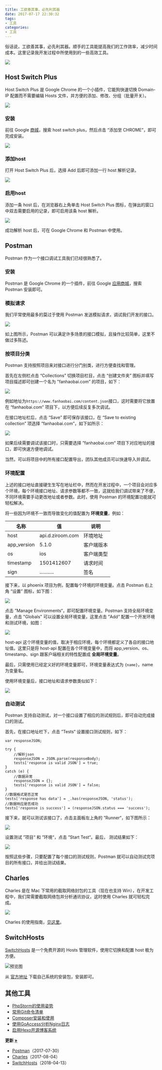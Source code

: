 ```yaml
---
title: 工欲善其事，必先利其器
date: 2017-07-17 22:30:32
tags:
- 工具
categories:
- 工具
---
```


俗话说，工欲善其事，必先利其器。顺手的工具能提高我们的工作效率，减少时间成本。这里记录我开发过程中所使用到的一些高效工具。

![](https://img.fanhaobai.com/2017/07/tools/4e4a0e11-4c0d-4909-a838-2a60c47986d2.jpg)<!--more-->

## Host Switch Plus

Host Switch Plus 是 Google Chrome 的一个小插件，它能狗快速切换 Domain-IP 配置而不需要编辑 Hosts 文件，并方便的添加、修改、分组（批量开关）。

![](https://img.fanhaobai.com/2017/07/tools/a68431a9-aa50-4e03-a54c-25da1383fb49.png)

### 安装

前往 Google [商城](https://chrome.google.com/webstore/category/extensions)，搜索 host switch plus，然后点击 “添加至 CHROME”，即可完成安装。

![](https://img.fanhaobai.com/2017/07/tools/d432be9d-c671-42cf-ac5c-2239443f0ced.png)

### 添加host

打开 Host Switch Plus 后，选择 Add 后即可添加一行 host 解析记录。

![](https://img.fanhaobai.com/2017/07/tools/43750698-8113-4ce8-b0a7-3dbd38d481de.png)

### 启用host

添加一条 host 后，在浏览器右上角单击 Host Switch Plus 图标，在弹出的窗口中双击需要启用的记录，即可启用该条 host 解析。

![](https://img.fanhaobai.com/2017/07/tools/5f54093a-5e69-4b3e-b78a-fc0c51363cb8.png)

成功解析 host 后，可在 Google Chrome 和 Postman 中使用。

## Postman

Postman 作为一个接口调试工具我们已经很熟悉了。

### 安装

Postman 是 Google Chrome 的一个插件，前往 Google [应用商城](https://chrome.google.com/webstore/category/extensions)，搜索 Postman 安装即可。

### 模拟请求

我们平常使用最多的莫过于使用 Postman 发送模拟请求，调试我们开发的接口。

![](https://img.fanhaobai.com/2017/07/tools/ec2dc0e8-d369-40a8-ad7d-fc1e3d061d16.png)

如上图所示，Postman 可以满足许多场景的接口模拟，且操作比较简单，这里不做过多陈述。

### 按项目分类

Postman 支持按照项目来对接口进行分门别类，进行方便查找和管理。

首先在左侧栏点击 “Collections” 切换项目栏目，点击 “创建文件夹” 图标并填写项目描述即可创建一个名为 "fanhaobai.com” 的项目，如下：

![](https://img.fanhaobai.com/2017/07/tools/59a36935-0068-4a4c-a004-786bf78993d5.png)

例如地址为`https://www.fanhaobai.com/content.json`接口，这时需要将它放置在 “fanhaobai.com” 项目下，以方便后续反复多次调试。

在接口地址栏后，点击 “Save” 即可保存该接口，在 “Save to existing collection” 项选择 “fanhaobai.com”，如下如所示：

![](https://img.fanhaobai.com/2017/07/tools/a25a2996-6a5e-4292-b773-651b868d5523.png)

如果后续需要调试该接口时，只需要选择 ”fanhaobai.com“ 项目下对应地址的接口，即可快速方便地调试。

当然，可以将项目中的所有接口配置导出，团队其他成员可以快速导入并调试。

### 环境配置

上述的接口地址直接硬生生写在地址栏中，然而在开发过程中，一个项目会对应多个环境，每个环境接口地址、请求参数等都不一致，这就给我们调试带来了不便，不同环境需要手动更改地址或者参数。此时，使用 Postman 的环境配置功能就可轻松解决。

将一些因为环境不一致而导致变化的值配置为 **环境变量**，例如：

| 名称          | 值                  | 说明 |
| ----------- | -------------------- | ----- |
| host        | api.d.ziroom.com     | 环境地址  |
| app_version | 5.1.0                | 客户端版本 |
| os          | ios                  | 客户端类型 |
| timestamp   | 1501412607           | 请求时间  |
| sign        | ...........          | 签名    |

接下来，以 phoenix 项目为例，配置每个环境的环境变量。点击 Postman 右上角 “设置” 图标，如下图：

![](https://img.fanhaobai.com/2017/07/tools/974dbaee-be3f-4a9c-874c-68c5de584403.png)

点击 ”Manage Environments“，即可配置环境变量。Postman 支持全局环境变量，点击 "Globals" 可以设置全局环境变量，这里点击 ”Add“ 配置一个开发环境和测试环境，如图：

![](https://img.fanhaobai.com/2017/07/tools/e3089043-bd3d-4a0f-b284-669b6f07a791.png)

host-api 这个环境变量的值，取决于相应环境，每个环境都定义了各自的接口地址值。这里只是将 host-api 配置在各个环境变量中，而将 app_version、os、timestamp、sign 跟客户端相关的特性配置成 **全局环境变量**。

最后，只需使用已经定义好的环境变量即可，环境变量表达式为 `{name}`，name 为变量名。

使用环境变量后，接口地址和请求参数类似如下：

![](https://img.fanhaobai.com/2017/07/tools/a3b57584-fb7b-470f-84e4-5213f25113ea.png)

### 自动测试

Postman 支持自动测试，对一个接口设置了相应的测试规则后，即可自动完成接口的测试。

首先，在接口地址栏下，点击 ”Tests“ 设置接口测试规则，如下：

```JS
var responseJSON;

try { 
    //解析json
    responseJSON = JSON.parse(responseBody); 
    tests['response is valid JSON'] = true;
}
catch (e) { 
    //数据异常
    responseJSON = {}; 
    tests['response is valid JSON'] = false;
}
//数据格式是否正常
tests['response has data'] = _.has(responseJSON, 'status');
//数据响应是否成功
tests['response is success'] = (responseJSON.status === 'success');
```

接下来，就可以测试该接口了，点击主面板左上角的 ”Runner“，如下图所示：

![](https://img.fanhaobai.com/2017/07/tools/365e357b-8a3f-48c7-a9a3-76611d66986a.png)

设置测试 ”项目“ 和 ”环境“，点击 ”Start Test“。最后， 测试结果如下：

![](https://img.fanhaobai.com/2017/07/tools/972d2bac-0d4b-4095-b0ba-28a5f252f314.png)

按照这些步骤，只要配置了每个接口的测试规则，Postman 就可以自动测试完项目的所有接口，并给出测试结果。

## Charles

Charles 是在 Mac 下常用的截取网络封包的工具（现在也支持 Win），在开发工程中，我们常需要截取网络包并分析通讯协议，这时使用 Charles 就可轻松完成。

![](https://img.fanhaobai.com/2017/07/tools/0dc3e6f6-250e-4172-af30-83b91cfddf76.png)

Charles 的使用指南，[见这里](https://www.fanhaobai.com/2017/07/charles.html)。

## SwitchHosts

[SwitchHosts](https://github.com/oldj/SwitchHosts/blob/master/README_cn.md) 是一个免费开源的 Hosts 管理软件，使用它切换和配置 host 极为方便。

![预览图](https://img.fanhaobai.com/2017/07/tools/f5a0c313-9404-4152-9bd1-ea24f7b1edc1.png)

从 [官方地址](https://github.com/oldj/SwitchHosts/releases) 下载自己系统的安装包，安装即可。

## 其他工具
* [PhpStorm的使用姿势](https://www.fanhaobai.com/2017/05/phpstorm-posture.html)
* [常用Git命令清单](https://www.fanhaobai.com/2017/04/git-command.html)
* [Composer安装和使用](https://www.fanhaobai.com/2017/05/composer.html)
* [使用GoAccess分析Nginx日志](https://www.fanhaobai.com/2017/06/go-access.html)
* [启用Hexo开源博客系统](https://www.fanhaobai.com/2017/03/install-hexo.html)

<strong>更新 [»]()</strong>
* [Postman](https://www.fanhaobai.com/2017/07/tools.html#Postman)（2017-07-30）
* [Charles](https://www.fanhaobai.com/2017/07/tools.html#Charles)（2017-08-04）
* [SwitchHosts](https://www.fanhaobai.com/2017/07/tools.html#SwitchHosts)（2018-04-13）

